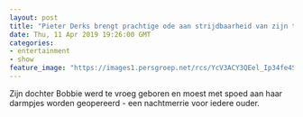```yaml
---
layout: post
title: "Pieter Derks brengt prachtige ode aan strijdbaarheid van zijn te vroeg geboren dochter"
date: Thu, 11 Apr 2019 19:26:00 GMT
categories: 
- entertainment 
- show 
feature_image: "https://images1.persgroep.net/rcs/YcV3ACY3QEel_Ip34fe4Sc89QkM/diocontent/145235372/_fitwidth/400/?appId=21791a8992982cd8da851550a453bd7f&quality=0.7"
---
```


Zijn dochter Bobbie werd te vroeg geboren en moest met spoed aan haar darmpjes worden geopereerd - een nachtmerrie voor iedere ouder.
